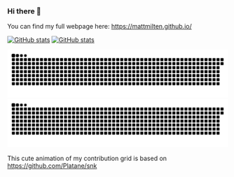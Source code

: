 ### Hi there 👋

You can find my full webpage here: https://mattmilten.github.io/

[![GitHub stats](https://github-readme-stats.vercel.app/api?username=mattmilten&count_private=true&show_icons=true&theme=dark#gh-dark-mode-only)](https://github.com/anuraghazra/github-readme-stats#gh-dark-mode-only)
[![GitHub stats](https://github-readme-stats.vercel.app/api?username=mattmilten&count_private=true&show_icons=true&theme=default#gh-light-mode-only)](https://github.com/anuraghazra/github-readme-stats#gh-light-mode-only)

[![github contribution grid snake animation](https://raw.githubusercontent.com/mattmilten/mattmilten/output/github-snake.svg#gh-dark-mode-only)](https://github.com/Platane/snk#gh-dark-mode-only)
[![github contribution grid snake animation](https://raw.githubusercontent.com/mattmilten/mattmilten/output/github-snake-light.svg#gh-light-mode-only)](https://github.com/Platane/snk#gh-light-mode-only)

This cute animation of my contribution grid is based on https://github.com/Platane/snk
